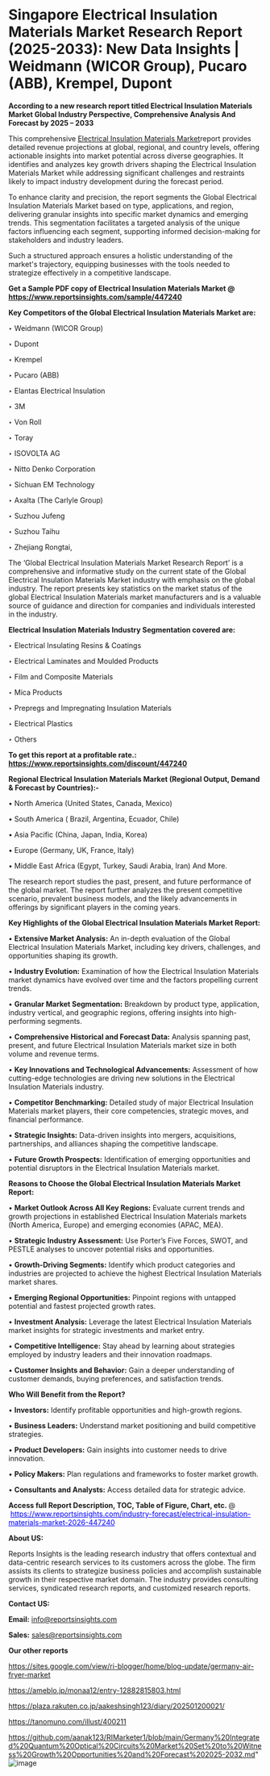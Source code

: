 # Singapore Electrical Insulation Materials Market Research Report (2025-2033): New Data Insights | Weidmann (WICOR Group), Pucaro (ABB), Krempel, Dupont

<strong>According to a new research report titled Electrical Insulation Materials Market Global Industry Perspective, Comprehensive Analysis And Forecast by 2025 – 2033</strong>

This comprehensive <a href=https://www.reportsinsights.com/sample/447240>Electrical Insulation Materials Market</a>report provides detailed revenue projections at global, regional, and country levels, offering actionable insights into market potential across diverse geographies. It identifies and analyzes key growth drivers shaping the Electrical Insulation Materials Market while addressing significant challenges and restraints likely to impact industry development during the forecast period.

To enhance clarity and precision, the report segments the Global Electrical Insulation Materials Market based on type, applications, and region, delivering granular insights into specific market dynamics and emerging trends. This segmentation facilitates a targeted analysis of the unique factors influencing each segment, supporting informed decision-making for stakeholders and industry leaders.

Such a structured approach ensures a holistic understanding of the market's trajectory, equipping businesses with the tools needed to strategize effectively in a competitive landscape.

<strong>Get a Sample PDF copy of Electrical Insulation Materials Market </strong><strong>@<a href=https://www.reportsinsights.com/sample/447240 style=color:#0000ff;> https://www.reportsinsights.com/sample/447240</a></strong></font>

<strong>Key Competitors of the Global Electrical Insulation Materials Market are:</strong>

‣ Weidmann (WICOR Group)

‣ Dupont

‣ Krempel

‣ Pucaro (ABB)

‣ Elantas Electrical Insulation

‣ 3M

‣ Von Roll

‣ Toray

‣ ISOVOLTA AG

‣ Nitto Denko Corporation

‣ Sichuan EM Technology

‣ Axalta (The Carlyle Group)

‣ Suzhou Jufeng

‣ Suzhou Taihu

‣ Zhejiang Rongtai,

The ‘Global Electrical Insulation Materials Market Research Report’ is a comprehensive and informative study on the current state of the Global Electrical Insulation Materials Market industry with emphasis on the global industry. The report presents key statistics on the market status of the global Electrical Insulation Materials market manufacturers and is a valuable source of guidance and direction for companies and individuals interested in the industry.

<strong>Electrical Insulation Materials Industry Segmentation covered are:</strong>

‣ Electrical Insulating Resins & Coatings

‣ Electrical Laminates and Moulded Products

‣ Film and Composite Materials

‣ Mica Products

‣ Prepregs and Impregnating Insulation Materials

‣ Electrical Plastics

‣ Others

<strong>To get this report at a profitable rate.: <a href=https://www.reportsinsights.com/discount/447240 style=color:#0000ff;>https://www.reportsinsights.com/discount/447240</a></strong></font>

<strong>Regional Electrical Insulation Materials Market (Regional Output, Demand &amp; Forecast by Countries):-</strong>

• North America (United States, Canada, Mexico)

• South America ( Brazil, Argentina, Ecuador, Chile)

• Asia Pacific (China, Japan, India, Korea)

• Europe (Germany, UK, France, Italy)

• Middle East Africa (Egypt, Turkey, Saudi Arabia, Iran) And More.

The research report studies the past, present, and future performance of the global market. The report further analyzes the present competitive scenario, prevalent business models, and the likely advancements in offerings by significant players in the coming years.

<strong>Key Highlights of the Global Electrical Insulation Materials Market Report:</strong>

• <strong>Extensive Market Analysis:</strong> An in-depth evaluation of the Global Electrical Insulation Materials Market, including key drivers, challenges, and opportunities shaping its growth.

• <strong>Industry Evolution:</strong> Examination of how the Electrical Insulation Materials market dynamics have evolved over time and the factors propelling current trends.

• <strong>Granular Market Segmentation:</strong> Breakdown by product type, application, industry vertical, and geographic regions, offering insights into high-performing segments.

• <strong>Comprehensive Historical and Forecast Data:</strong> Analysis spanning past, present, and future Electrical Insulation Materials market size in both volume and revenue terms.

• <strong>Key Innovations and Technological Advancements:</strong> Assessment of how cutting-edge technologies are driving new solutions in the Electrical Insulation Materials industry.

• <strong>Competitor Benchmarking:</strong> Detailed study of major Electrical Insulation Materials market players, their core competencies, strategic moves, and financial performance.

• <strong>Strategic Insights:</strong> Data-driven insights into mergers, acquisitions, partnerships, and alliances shaping the competitive landscape.

• <strong>Future Growth Prospects:</strong> Identification of emerging opportunities and potential disruptors in the Electrical Insulation Materials market.

<strong>Reasons to Choose the Global Electrical Insulation Materials Market Report:</strong>

• <strong>Market Outlook Across All Key Regions:</strong> Evaluate current trends and growth projections in established Electrical Insulation Materials markets (North America, Europe) and emerging economies (APAC, MEA).

• <strong>Strategic Industry Assessment:</strong> Use Porter’s Five Forces, SWOT, and PESTLE analyses to uncover potential risks and opportunities.

• <strong>Growth-Driving Segments:</strong> Identify which product categories and industries are projected to achieve the highest Electrical Insulation Materials market shares.

• <strong>Emerging Regional Opportunities:</strong> Pinpoint regions with untapped potential and fastest projected growth rates.

• <strong>Investment Analysis:</strong> Leverage the latest Electrical Insulation Materials market insights for strategic investments and market entry.

• <strong>Competitive Intelligence:</strong> Stay ahead by learning about strategies employed by industry leaders and their innovation roadmaps.

• <strong>Customer Insights and Behavior:</strong> Gain a deeper understanding of customer demands, buying preferences, and satisfaction trends.

<strong>Who Will Benefit from the Report?</strong>

• <strong>Investors:</strong> Identify profitable opportunities and high-growth regions.

• <strong>Business Leaders:</strong> Understand market positioning and build competitive strategies.

• <strong>Product Developers:</strong> Gain insights into customer needs to drive innovation.

• <strong>Policy Makers:</strong> Plan regulations and frameworks to foster market growth.

• <strong>Consultants and Analysts:</strong> Access detailed data for strategic advice.
</ul>
<strong>Access full Report Description, TOC, Table of Figure, Chart, etc. </strong>@  <a href=https://www.reportsinsights.com/industry-forecast/electrical-insulation-materials-market-2026-447240 style=color:#0000ff;>https://www.reportsinsights.com/industry-forecast/electrical-insulation-materials-market-2026-447240</a></font>

<strong><strong>About US</strong>:</strong>

Reports Insights is the leading research industry that offers contextual and data-centric research services to its customers across the globe. The firm assists its clients to strategize business policies and accomplish sustainable growth in their respective market domain. The industry provides consulting services, syndicated research reports, and customized research reports.

<strong>Contact US:</strong>

<p class=""""><b>Email:</b> <a href=mailto:info@reportsinsights.com>info@reportsinsights.com</a></p>
<p class=""""><b>Sales:</b> <a href=mailto:sales@reportsinsights.com>sales@reportsinsights.com</a></p>

<strong>Our other reports</strong>

<a href=https://sites.google.com/view/ri-blogger/home/blog-update/germany-air-fryer-market>https://sites.google.com/view/ri-blogger/home/blog-update/germany-air-fryer-market</a>

<a href=https://ameblo.jp/monaa12/entry-12882815803.html>https://ameblo.jp/monaa12/entry-12882815803.html</a>

<a href=https://plaza.rakuten.co.jp/aakeshsingh123/diary/202501200021/>https://plaza.rakuten.co.jp/aakeshsingh123/diary/202501200021/</a>

<a href=https://tanomuno.com/illust/400211>https://tanomuno.com/illust/400211</a>

<a href=https://github.com/aanak123/RIMarketer1/blob/main/Germany%20Integrated%20Quantum%20Optical%20Circuits%20Market%20Set%20to%20Witness%20Growth%20Opportunities%20and%20Forecast%202025-2032.md>https://github.com/aanak123/RIMarketer1/blob/main/Germany%20Integrated%20Quantum%20Optical%20Circuits%20Market%20Set%20to%20Witness%20Growth%20Opportunities%20and%20Forecast%202025-2032.md</a>"
![image](https://github.com/user-attachments/assets/a933b872-480f-4fee-84fe-78e28e1d5ce4)
